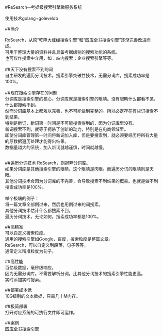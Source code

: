 #ReSearch--考据级搜索引擎微服务系统<br>  
使用技术golang+goleveldb<br> 

##简介<br>  
ReSearch，从原“乾隆大藏经搜索引擎”和“四库全书搜索引擎”逐渐完善改进而成。<br> 
可用于整理大量的资料并且具备考据级别的搜索功能的系统。<br> 
也可仅作搜索中介用，如：站内搜索；企业搜索引擎等等。<br> <br> 
##天下没有搜索不到的词<br> 
自主研发的遍历分词技术，搜索引擎突破性技术，无需分词库，搜索成功率是100%。<br> <br> 
##现在搜索引擎存在的问题<br>
分词库是搜索引擎的核心。分词库就是搜索引擎的眼睛。没有眼睛什么都看不见，什么都搜索不到。<br> 
然而分词库基本上都难以完善，也不可能做到完整的。所以必定存在有些词搜索不到结果。<br> 
特别是新词，新词第一时间是不可能搜索得到的，因为分词库里没有。<br> 
新词搜索不到，就等于扼杀了创新的动力，特别是在电商领域里。<br> 
即使分词库管理第一时间将新词加入库，但是要搜索到，就必须要经历将所有大量的原数据遍历处理才能得出结果。<br> 
数据量越大的系统，加入新词就越谨慎，时间就越慢。<br> <br> 

##遍历分词技术
ReSearch，则摒弃分词库。 <br>
如果分词库是其他搜索引擎的眼睛，这个眼睛是肉眼。而遍历分词的眼睛则是天眼。 <br>
其他分词技术会因为分词库的不完善，会导致搜索不到结果的概率。也就是做不到搜索成功率是100%。 <br><br>
举个极端的例子：<br> 
将一篇文章全部倒过来，然后也用倒过来的词搜索。<br> 
其他分词技术估计什么都搜索不到。<br> 
遍历分词技术，无论如何，搜索成功率都是100%。<br> 

##高精准<br> 
可以自定义搜索粒度。<br> 
通用的搜索引擎如Google，百度，搜索粒度是整篇文章。<br> 
ReSearch，可以自定义到段落，句子等等。<br> 
通常定义精准粒度为句子。<br> 

##高性能<br> 
百亿级数据，毫秒级响应。<br> 
因为无需分词库，不需要解析分词，比其他分词技术的搜索引擎性能更高。<br> 
实时添加实时搜索。<br> 

##部署成本低<br> 
10G级别的文本数据，只需几十M内存。<br> 

##极简部署<br> 
打开对应系统的可执行文件即可运作。<br> 

##案例<br> 
[四库全书搜索引擎](http://www.skqs12.com)
<br> 
<br> 
<br> 
